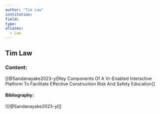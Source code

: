 ```yaml
---
author: "Tim Law"
institution:
field:
type:
aliases:
  - Law
---
```


## Tim Law

### Content:
[[@Sandanayake2023-yl|Key Components Of A Vr-Enabled Interactive Platform To Facilitate Effective Construction Risk And Safety Education]]

#### Bibliography:

![[@Sandanayake2023-yl]]